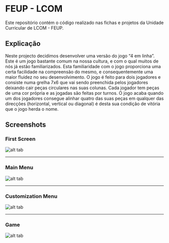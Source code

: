 # FEUP - LCOM

Este repositório contém o código realizado nas fichas e projetos da Unidade Curricular de LCOM - FEUP.

## Explicação

Neste projecto decidimos desenvolver uma versão do jogo “4 em linha”.
Este é um jogo bastante comum na nossa cultura, e com o qual muitos de nós já estão familiarizados. Esta familiaridade com o jogo proporciona uma certa facilidade na compreensão do mesmo, e consequentemente uma maior fluidez no seu desenvolvimento.
O jogo é feito para dois jogadores e consiste numa grelha 7x6 que vai sendo preenchida pelos jogadores deixando cair peças circulares nas suas colunas. Cada jogador tem peças de uma cor própria e as jogadas são feitas por turnos. O jogo acaba quando um dos jogadores consegue alinhar quatro das suas peças em qualquer das direcções (horizontal, vertical ou diagonal) é desta sua condição de vitória que o jogo herda o nome.

## Screenshots

### First Screen

![alt tab](http://i.imgur.com/gYCRSNe.png)

***

### Main Menu

![alt tab](http://i.imgur.com/ZXiOfcM.png)

***

### Customization Menu

![alt tab](http://i.imgur.com/Vwza8lb.png)

***

### Game

![alt tab](http://i.imgur.com/hcWRfKo.png)
